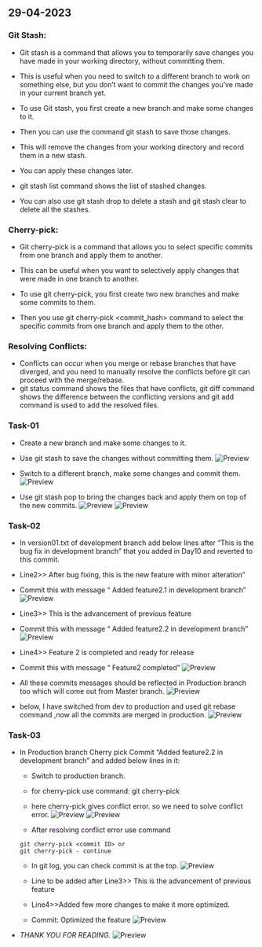 29-04-2023
-----------

### Git Stash:

* Git stash is a command that allows you to temporarily save changes you have made in your working directory, without committing them. 
* This is useful when you need to switch to a different branch to work on something else, but you don’t want to commit the changes you’ve made in your current branch yet.

* To use Git stash, you first create a new branch and make some changes to it. 
* Then you can use the command git stash to save those changes. 
* This will remove the changes from your working directory and record them in a new stash. 
* You can apply these changes later. 
* git stash list command shows the list of stashed changes.

* You can also use git stash drop to delete a stash and git stash clear to delete all the stashes.


### Cherry-pick:

* Git cherry-pick is a command that allows you to select specific commits from one branch and apply them to another. 
* This can be useful when you want to selectively apply changes that were made in one branch to another.

* To use git cherry-pick, you first create two new branches and make some commits to them. 
* Then you use git cherry-pick <commit_hash> command to select the specific commits from one branch and apply them to the other.


### Resolving Conflicts:

* Conflicts can occur when you merge or rebase branches that have diverged, and you need to manually resolve the conflicts before git can proceed with the merge/rebase. 
* git status command shows the files that have conflicts, git diff command shows the difference between the conflicting versions and git add command is used to add the resolved files.

### Task-01

* Create a new branch and make some changes to it.

* Use git stash to save the changes without committing them.
![Preview](Images/git1.png)


* Switch to a different branch, make some changes and commit them.
![Preview](Images/git2.png)

* Use git stash pop to bring the changes back and apply them on top of the new commits.
![Preview](Images/git3.png)
![Preview](Images/git4.png)


### Task-02

* In version01.txt of development branch add below lines after “This is the bug fix in development branch” that you added in Day10 and reverted to this commit.

* Line2>> After bug fixing, this is the new feature with minor alteration”

* Commit this with message “ Added feature2.1 in development branch”
![Preview](Images/git5.png)


* Line3>> This is the advancement of previous feature

* Commit this with message “ Added feature2.2 in development branch”
![Preview](Images/git6.png)

* Line4>> Feature 2 is completed and ready for release

* Commit this with message “ Feature2 completed”
![Preview](Images/git7.png)

* All these commits messages should be reflected in Production branch too which will come out from Master branch.
![Preview](Images/git8.png)


* below, I have switched from dev to production and used git rebase command ,now all the commits are merged in production.
![Preview](Images/git9.png)


### Task-03

* In Production branch Cherry pick Commit “Added feature2.2 in development branch” and added below lines in it:
    * Switch to production branch.
    * for cherry-pick use command: git cherry-pick <commit ID for feature2.2>
    * here cherry-pick gives conflict error. so we need to solve conflict error.
    ![Preview](Images/git10.png)
    ![Preview](Images/git11.png)

    * After resolving conflict error use command
    ```
    git cherry-pick <commit ID> or 
    git cherry-pick - continue  
    ```

    * In git log, you can check commit is at the top.
    ![Preview](Images/git12.png)

    * Line to be added after Line3>> This is the advancement of previous feature

    * Line4>>Added few more changes to make it more optimized.

    * Commit: Optimized the feature
    ![Preview](Images/git13.png)

* *THANK YOU FOR READING.*
![Preview](Images/Thank%20you%20.png)




